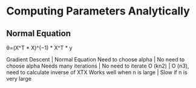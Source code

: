 # Computing Parameters Analytically
## Normal Equation

θ=(X^T * X)^(−1) * X^T * y


Gradient Descent	|   Normal Equation
Need to choose alpha	| No need to choose alpha
Needs many iterations |	No need to iterate
O (kn2)	| O (n3), need to calculate inverse of XTX
Works well when n is large | Slow if n is very large
